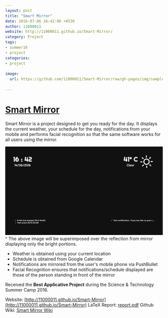 ```yaml
---
layout: post
title: "Smart Mirror"
date: 2016-07-06 16:42:00 +0530
author: 11000011
website: http://11000011.github.io/Smart-Mirror/
category: Project
tags:
- summer16
- project
categories:
- project

image:
  url: https://github.com/11000011/Smart-Mirror/raw/gh-pages/img/sample.png

---
```


# [Smart Mirror](http://11000011.github.io/Smart-Mirror/)

Smart Mirror is a project designed to get you ready for the day. It displays
the current weather, your schedule for the day, notifications from your mobile
and performs facial recognition so that the same software works for all users
using the mirror.

![image](https://github.com/11000011/Smart-Mirror/raw/gh-pages/img/sample.png)
^ The above image will be superimposed over the reflection from mirror displaying only the bright portions.

* Weather is obtained using your current location
* Schedule is obtained from Google Calendar
* Notifications are mirrored from the user's mobile phone via PushBullet
* Facial Recognition ensures that notifications/schedule displayed are those of the person standing in front of the mirror

Received the **Best Applicative Project** during the Science & Technology Summer
Camp 2016.

Website: [http://11000011.github.io/Smart-Mirror](http://11000011.github.io/Smart-Mirror)
LaTeX Report: [report.pdf](http://github.com/11000011/Smart-Mirror/raw/gh-pages/report.pdf)
Github Wiki: [Smart Mirror Wiki](http://github.com/11000011/Smart-Mirror/wiki/)
